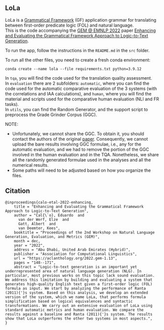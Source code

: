 ## LoLa

LoLa is a [Grammatical Framework](http://www.grammaticalframework.org/) (GF) application grammar for translating between first-order predicate logic (FOL) and natural language.  
This is the code accompanying the [GEM @ EMNLP 2022](https://gem-benchmark.com/workshop) paper [Enhancing and Evaluating the Grammatical Framework Approach to Logic-to-Text Generation](https://aclanthology.org/2022.gem-1.13/).

To run the app, follow the instructions in the `README.md` in the `src` folder.

To run all the other files, you need to create a fresh conda environment:

`conda create --name lola --file requirements.txt python=3.9.12`

In `tqa`, you will find the code used for the translation quality assessment.  
In `evaluation` there are 2 subfolders: `automatic`, where you can find the code used for the automatic comparative evaluation of the 3 systems (with the correlations and IAA calculations), and `human`, where you will find the material and scripts used for the comparative human evaluation (NLI and FR tasks).  
In `utils`, you can find the Random Generator, and the support script to preprocess the Grade Grinder Corpus (GGC).

NOTE:
- Unfortunately, we cannot share the GGC. To obtain it, you should contact the authors of the original [paper](https://www.semanticscholar.org/paper/Student-Translations-of-Natural-Language-into-The-Barker-Plummer-Cox/28e805aae41255b8515173669ea19faa61e7cb87). Consequently, we cannot upload the bare results involving GGC formulae, i.e., any for the automatic evaluation, and we had to remove the portion of the GGC involved in the human evaluation and in the TQA. Nonetheless, we share all the randomly generated formulae used in the analyses and all the numerical results.
- Some paths will need to be adjusted based on how you organize the files.

## Citation

```
@inproceedings{calo-etal-2022-enhancing,
    title = "Enhancing and Evaluating the Grammatical Framework Approach to Logic-to-Text Generation",
    author = "Cal{\`o}, Eduardo  and
      van der Werf, Elze  and
      Gatt, Albert  and
      van Deemter, Kees",
    booktitle = "Proceedings of the 2nd Workshop on Natural Language Generation, Evaluation, and Metrics (GEM)",
    month = dec,
    year = "2022",
    address = "Abu Dhabi, United Arab Emirates (Hybrid)",
    publisher = "Association for Computational Linguistics",
    url = "https://aclanthology.org/2022.gem-1.13",
    pages = "148--171",
    abstract = "Logic-to-text generation is an important yet underrepresented area of natural language generation (NLG). In particular, most previous works on this topic lack sound evaluation. We address this limitation by building and evaluating a system that generates high-quality English text given a first-order logic (FOL) formula as input. We start by analyzing the performance of Ranta (2011){'}s system. Based on this analysis, we develop an extended version of the system, which we name LoLa, that performs formula simplification based on logical equivalences and syntactic transformations. We carry out an extensive evaluation of LoLa using standard automatic metrics and human evaluation. We compare the results against a baseline and Ranta (2011){'}s system. The results show that LoLa outperforms the other two systems in most aspects.",
}
```
